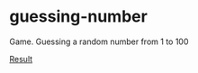 # guessing-number

Game. Guessing a random number from 1 to 100

[Result](https://mysunlight86.github.io/guessing-number/index.html)
